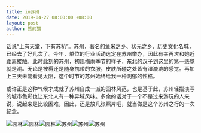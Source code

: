 ```yaml
---
title: in苏州
date: 2019-04-27 08:00:00 +08:00
layout: post
author: 熊的猫
---
```


话说“上有天堂，下有苏杭”。苏州，著名的鱼米之乡、状元之乡、历史文化名城，已经去了好几次了。今年，单位的行业活动选定在苏州举办，因此有幸再次和她近距离接触。此时此刻的苏州，初现梅雨季节的样子，东北的汉子到这里的第一感觉就是潮。无论是被褥还是随身携带的衣服，皮肤所碰之处皆有湿漉漉的感觉。再加上三天未能看见太阳，这个时节的苏州始终给我一种阴郁的性格。

或许正是这种气候才成就了苏州自成一派的园林风范，也是基于此，苏州轻描淡写的城市色彩也让东北人有一种异域风味。多余的话对于一个不是过来游玩的人来说，说起来是比较困难，因此，还是放几张照片吧，就当做是这个苏州之行的一次纪念。

![园林][2]![园林][3]![园林][4]![苏州][1]![苏州][6]![苏州][7]


  [1]: https://china.s3.bitiful.net/album/20190427-1.jpg
  [2]: https://china.s3.bitiful.net/album/20190427-2.jpg
  [3]: https://china.s3.bitiful.net/album/20190427-3.jpg
  [4]: https://china.s3.bitiful.net/album/20190427-4.jpg
  [6]: https://china.s3.bitiful.net/album/20190427-5.jpg
  [7]: https://china.s3.bitiful.net/album/20190427-6.jpg
